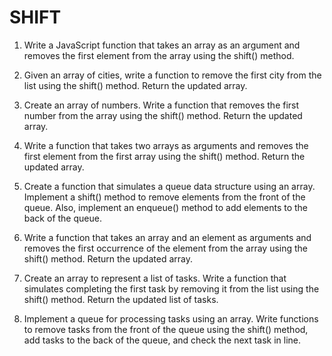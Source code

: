 # SHIFT

1. Write a JavaScript function that takes an array as an argument and removes the first element from the array using the shift() method.

2.  Given an array of cities, write a function to remove the first city from the list using the shift() method. Return the updated array.

3.  Create an array of numbers. Write a function that removes the first number from the array using the shift() method. Return the updated array.

4.  Write a function that takes two arrays as arguments and removes the first element from the first array using the shift() method. Return the updated array.

5.  Create a function that simulates a queue data structure using an array. Implement a shift() method to remove elements from the front of the queue. Also, implement an enqueue() method to add elements to the back of the queue.

6.  Write a function that takes an array and an element as arguments and removes the first occurrence of the element from the array using the shift() method. Return the updated array.

7.  Create an array to represent a list of tasks. Write a function that simulates completing the first task by removing it from the list using the shift() method. Return the updated list of tasks.

8. Implement a queue for processing tasks using an array. Write functions to remove tasks from the front of the queue using the shift() method, add tasks to the back of the queue, and check the next task in line.
